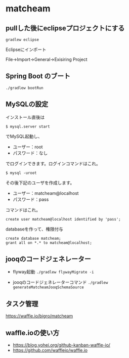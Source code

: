 # matcheam

## pullした後にeclipseプロジェクトにする

`gradlew eclipse`

Eclipseにインポート

File->Import->General->Exisiring Project

## Spring Boot のブート

`./gradlew bootRun`

## MySQLの設定

インストール直後は

```
$ mysql.server start
```
でMySQL起動し、

+ ユーザー：root  
+ パスワード：なし  

でログインできます。ログインコマンドはこれ。

```
$ mysql -uroot
```
その後下記のユーザを作成します。

+ ユーザー：matcheam@localhost
+ パスワード：pass

コマンドはこれ。
```
create user matcheam@localhost identified by 'pass';
```

databaseを作って、権限付与

```
create database matcheam;
grant all on *.* to matcheam@localhost; 
```


## jooqのコードジェネレーター

- flyway起動
`./gradlew flywayMigrate -i`

- jooqのコードジェネレーターコマンド
`./gradlew generateMatcheamJooqSchemaSource`

## タスク管理

https://waffle.io/bigro/matcheam

## waffle.ioの使い方

- https://blog.yohei.org/github-kanban-waffle-io/
- https://github.com/waffleio/waffle.io
